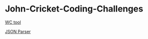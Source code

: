 # John-Cricket-Coding-Challenges

[WC tool](https://github.com/PravinKamble123/ccwc-python)

[JSON Parser](https://github.com/PravinKamble123/John-Cricket-Coding-Challenges/tree/main/JSON_parser)
